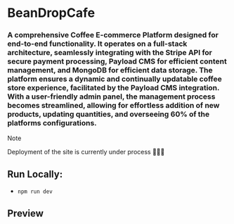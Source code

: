 # BeanDropCafe 
### A comprehensive Coffee E-commerce Platform designed for end-to-end functionality. It operates on a full-stack architecture, seamlessly integrating with the Stripe API for secure payment processing, Payload CMS for efficient content management, and MongoDB for efficient data storage. The platform ensures a dynamic and continually updatable coffee store experience, facilitated by the Payload CMS integration. With a user-friendly admin panel, the management process becomes streamlined, allowing for effortless addition of new products, updating quantities, and overseeing 60% of the platforms configurations. 

> [!NOTE]
> Deployment of the site is currently under process 🧑🏻‍💻

## Run Locally: 
* ```npm run dev```

## Preview

